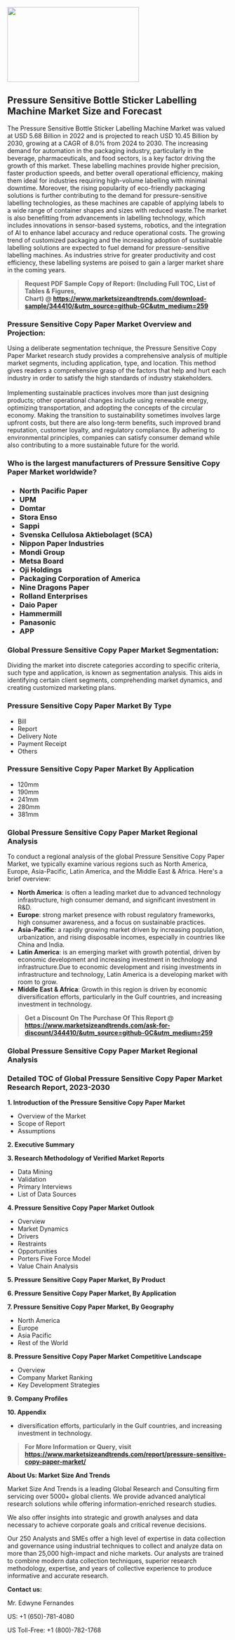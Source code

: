 <p><img class="alignnone size-medium wp-image-20088" src="https://ffe5etoiles.com/wp-content/uploads/2024/12/MST1-300x171.png" alt="" width="300" height="171" /></p><h2>Pressure Sensitive Bottle Sticker Labelling Machine Market Size and Forecast</h2><p>The Pressure Sensitive Bottle Sticker Labelling Machine Market was valued at USD 5.68 Billion in 2022 and is projected to reach USD 10.45 Billion by 2030, growing at a CAGR of 8.0% from 2024 to 2030. The increasing demand for automation in the packaging industry, particularly in the beverage, pharmaceuticals, and food sectors, is a key factor driving the growth of this market. These labelling machines provide higher precision, faster production speeds, and better overall operational efficiency, making them ideal for industries requiring high-volume labelling with minimal downtime. Moreover, the rising popularity of eco-friendly packaging solutions is further contributing to the demand for pressure-sensitive labelling technologies, as these machines are capable of applying labels to a wide range of container shapes and sizes with reduced waste.The market is also benefitting from advancements in labelling technology, which includes innovations in sensor-based systems, robotics, and the integration of AI to enhance label accuracy and reduce operational costs. The growing trend of customized packaging and the increasing adoption of sustainable labelling solutions are expected to fuel demand for pressure-sensitive labelling machines. As industries strive for greater productivity and cost efficiency, these labelling systems are poised to gain a larger market share in the coming years.</p></p><blockquote id="" class=""><strong>Request PDF Sample Copy of Report: (Including Full TOC, List of Tables &amp; Figures, Chart)&nbsp;@&nbsp;<strong><a href="https://www.marketsizeandtrends.com/download-sample/344410/&utm_source=github-GC&utm_medium=259" target="_blank">https://www.marketsizeandtrends.com/download-sample/344410/&utm_source=github-GC&utm_medium=259</a></strong></strong></blockquote><h3 id="" class="">Pressure Sensitive Copy Paper Market&nbsp;Overview and Projection:</h3><p id="" class="">Using a deliberate segmentation technique, the Pressure Sensitive Copy Paper Market research study provides a comprehensive analysis of multiple market segments, including application, type, and location. This method gives readers a comprehensive grasp of the factors that help and hurt each industry in order to satisfy the high standards of industry stakeholders. <br /> <br />Implementing sustainable practices involves more than just designing products; other operational changes include using renewable energy, optimizing transportation, and adopting the concepts of the circular economy. Making the transition to sustainability sometimes involves large upfront costs, but there are also long-term benefits, such improved brand reputation, customer loyalty, and regulatory compliance. By adhering to environmental principles, companies can satisfy consumer demand while also contributing to a more sustainable future for the world.</p><h3 id="" class="">Who is the largest manufacturers of&nbsp;Pressure Sensitive Copy Paper Market worldwide?</h3><h3 class=""><p><ul><li>North Pacific Paper </li><li> UPM </li><li> Domtar </li><li> Stora Enso </li><li> Sappi </li><li> Svenska Cellulosa Aktiebolaget (SCA) </li><li> Nippon Paper Industries </li><li> Mondi Group </li><li> Metsa Board </li><li> Oji Holdings </li><li> Packaging Corporation of America </li><li> Nine Dragons Paper </li><li> Rolland Enterprises </li><li> Daio Paper </li><li> Hammermill </li><li> Panasonic </li><li> APP</li></ul></p></h3><h3 id="" class="">Global&nbsp;Pressure Sensitive Copy Paper Market Segmentation:</h3><p id="" class="">Dividing the market into discrete categories according to specific criteria, such type and application, is known as segmentation analysis. This aids in identifying certain client segments, comprehending market dynamics, and creating customized marketing plans.</p><h3 id="" class="">Pressure Sensitive Copy Paper Market&nbsp;By Type</h3><p><p><ul><li>Bill</li><li> Report</li><li> Delivery Note</li><li> Payment Receipt</li><li> Others</p></li></ul></p></p><h3 id="" class="">Pressure Sensitive Copy Paper Market&nbsp;By Application</h3><p class=""><p><ul><li>120mm</li><li> 190mm</li><li> 241mm</li><li> 280mm</li><li> 381mm</li></ul></p></p><h3 id="" class="">Global Pressure Sensitive Copy Paper Market Regional Analysis</h3><p id="" class="">To conduct a regional analysis of the global Pressure Sensitive Copy Paper Market, we typically examine various regions such as North America, Europe, Asia-Pacific, Latin America, and the Middle East &amp; Africa. Here's a brief overview:</p><ul><li><strong>North America</strong>: is often a leading market due to advanced technology infrastructure, high consumer demand, and significant investment in R&amp;D.</li><li><strong>Europe</strong>: strong market presence with robust regulatory frameworks, high consumer awareness, and a focus on sustainable practices.</li><li><strong>Asia-Pacific</strong>: a rapidly growing market driven by increasing population, urbanization, and rising disposable incomes, especially in countries like China and India.</li><li><strong>Latin America</strong>: is an emerging market with growth potential, driven by economic development and increasing investment in technology and infrastructure.Due to economic development and rising investments in infrastructure and technology, Latin America is a developing market with room to grow.</li><li><strong>Middle East &amp; Africa</strong>: Growth in this region is driven by economic diversification efforts, particularly in the Gulf countries, and increasing investment in technology.</li></ul><blockquote id="" class=""><strong>Get a Discount On The Purchase Of This Report @ <strong><a href="https://www.marketsizeandtrends.com/ask-for-discount/344410/&utm_source=github-GC&utm_medium=259" target="_blank">https://www.marketsizeandtrends.com/ask-for-discount/344410/&utm_source=github-GC&utm_medium=259</a></strong></strong></blockquote><h3 id="" class="">Global Pressure Sensitive Copy Paper Market Regional Analysis</h3><h3 id="" class="">Detailed TOC of Global Pressure Sensitive Copy Paper Market Research Report, 2023-2030</h3><p id="" class=""><strong>1. Introduction of the Pressure Sensitive Copy Paper Market</strong></p><ul><li>Overview of the Market</li><li>Scope of Report</li><li>Assumptions</li></ul><p id="" class=""><strong>2. Executive Summary</strong></p><p id="" class=""><strong>3. Research Methodology of Verified Market Reports</strong></p><ul><li>Data Mining</li><li>Validation</li><li>Primary Interviews</li><li>List of Data Sources</li></ul><p id="" class=""><strong>4. Pressure Sensitive Copy Paper Market Outlook</strong></p><ul><li>Overview</li><li>Market Dynamics</li><li>Drivers</li><li>Restraints</li><li>Opportunities</li><li>Porters Five Force Model</li><li>Value Chain Analysis</li></ul><p id="" class=""><strong>5. Pressure Sensitive Copy Paper Market, By Product</strong></p><p id="" class=""><strong>6. Pressure Sensitive Copy Paper Market, By Application</strong></p><p id="" class=""><strong>7. Pressure Sensitive Copy Paper Market, By Geography</strong></p><ul><li>North America</li><li>Europe</li><li>Asia Pacific</li><li>Rest of the World</li></ul><p id="" class=""><strong>8. Pressure Sensitive Copy Paper Market Competitive Landscape</strong></p><ul><li>Overview</li><li>Company Market Ranking</li><li>Key Development Strategies</li></ul><p id="" class=""><strong>9. Company Profiles</strong></p><p id="" class=""><strong>10. Appendix</strong></p><ul><li>diversification efforts, particularly in the Gulf countries, and increasing investment in technology.</li></ul><blockquote id="" class=""><strong>For More Information or Query, visit <strong><strong><a href="https://www.marketsizeandtrends.com/report/pressure-sensitive-copy-paper-market/" target="_blank">https://www.marketsizeandtrends.com/report/pressure-sensitive-copy-paper-market/</a></strong></strong></strong></blockquote><p id="" class=""><strong>About Us: Market Size And Trends</strong></p><p id="" class="">Market Size And Trends is a leading Global Research and Consulting firm servicing over 5000+ global clients. We provide advanced analytical research solutions while offering information-enriched research studies.</p><p id="" class="">We also offer insights into strategic and growth analyses and data necessary to achieve corporate goals and critical revenue decisions.</p><p id="" class="">Our 250 Analysts and SMEs offer a high level of expertise in data collection and governance using industrial techniques to collect and analyze data on more than 25,000 high-impact and niche markets. Our analysts are trained to combine modern data collection techniques, superior research methodology, expertise, and years of collective experience to produce informative and accurate research.</p><p id="" class=""><strong>Contact us:</strong></p><p id="" class="">Mr. Edwyne Fernandes</p><p id="" class="">US: +1 (650)-781-4080</p><p id="" class="">US Toll-Free: +1 (800)-782-1768</p>
